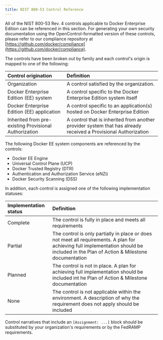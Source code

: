 ```yaml
---
title: NIST 800-53 Control Reference
---
```


All of the NIST 800-53 Rev. 4 controls applicable to Docker Enterprise Edition can be referenced in this section. For generating your own security documentation using the OpenControl-formatted version of these controls, please refer to our compliance repository at [https://github.com/docker/compliance](https://github.com/docker/compliance).

The controls have been broken out by family and each control's origin is mapped to one of the following:

| Control origination                                                  | Definition                                                                                                     |
|:------------------------------------------------------|:---------------------------------------------------------------------------------------------------------------|
| Organization                                          | A control satisfied by the organization.                                                                       |
| Docker Enterprise Edition (EE) system                      | A control specific to the Docker Enterprise Edition system itself                                              |
| Docker Enterprise Edition (EE) application                 | A control specific to an application(s) hosted on Docker Enterprise Edition                                    |
| Inherited from pre-existing Provisional Authorization | A control that is inherited from another provider system that has already received a Provisional Authorization |

The following Docker EE system components are referenced by the controls:

- Docker EE Engine
- Universal Control Plane (UCP)
- Docker Trusted Registry (DTR)
- Authentication and Authorization Service (eNZi)
- Docker Security Scanning (DSS)

In addition, each control is assigned one of the following implementation statuses:

| Implementation status                                                  | Definition                                                                                    |
|:------------------------------------------------------|:---------------------------------------------------------------------------------------------------------------|
| Complete               | The control is fully in place and meets all requirements |
| Partial      | The control is only partially in place or does not meet all requirements. A plan for achieving full implementation should be included in the Plan of Action & Milestone documentation |
| Planned                    | The control is not in place. A plan for achieving full implementation should be included int he Plan of Action & Milestone documentation |
| None             | The control is not applicable within the environment. A description of why the requirement does not apply should be included |

Control narratives that include an `[Assignment: ...]` block should be substituted by your organization's requirements or by the FedRAMP requirements.
